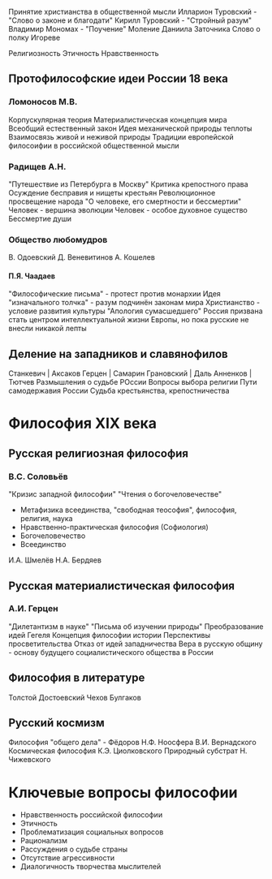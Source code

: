 Принятие христианства в общественной мысли
Илларион Туровский - "Слово о законе и благодати"
Кирилл Туровский - "Стройный разум"
Владимир Мономах - "Поучение"
Моление Даниила Заточника
Слово о полку Игореве

Религиозность
Этичность
Нравственность

## Протофилософские идеи России 18 века
### Ломоносов М.В.
Корпускулярная теория
Материалистическая концепция мира
Всеобщий естественный закон
Идея механической природы теплоты
Взаимосвязь живой и неживой природы
Традиции европейской филосоифии в российской общественной мысли
### Радищев А.Н.
"Путешествие из Петербурга в Москву"
Критика крепостного права
Осуждение бесправия и нищеты крестьян
Революционное просвещение народа
"О человеке, его смертности и бессмертии"
Человек - вершина эволюции
Человек - особое духовное существо
Бессмертие души
### Общество любомудров 
В. Одоевский
Д. Веневитинов
А. Кошелев
#### П.Я. Чаадаев
"Философические письма" - протест против монархии
Идея "изначального толчка" - разум подчинён законам мира
Христианство - условие развития культуры
"Апология сумасшедшего"
Россия призвана стать центром интеллектуальной жизни Европы, но пока русские не внесли никакой лепты
## Деление на западников и славянофилов
Станкевич | Аксаков
Герцен | Самарин
Грановский | Даль
Анненков | Тютчев
Размышления о судьбе РОссии
Вопросы выбора религии
Пути самодержавия России
Судьба крестьянства, крепостничества
# Философия XIX века
## Русская религиозная философия
### В.С. Соловьёв
"Кризис западной философии"
"Чтения о богочеловечестве"
- Метафизика всеединства, "свободная теософия", философия, религия, наука
- Нравственно-практическая философия (Софиология)
- Богочеловечество
- Всеединство

И.А. Шмелёв
Н.А. Бердяев
## Русская материалистическая философия
### А.И. Герцен
"Дилетантизм в науке"
"Письма об изучении природы"
Преобразование идей Гегеля
Концепция философии истории
Перспективы просветительства
Отказ от идей западничества
Вера в русскую общину - основу будущего социалистического общества в России
## Философия в литературе
Толстой
Достоевский
Чехов
Булгаков
## Русский космизм
Философия "общего дела" - Фёдоров Н.Ф.
Ноосфера В.И. Вернадского
Космическая философия К.Э. Циолковского
Природный субстрат Н. Чижевского
# Ключевые вопросы философии
 - Нравственность российской философии
 - Этичность
 - Проблематизация социальных вопросов
 - Рационализм
 - Рассуждения о судьбе страны
 - Отсутствие агрессивности
 - Диалогичность творчества мыслителей